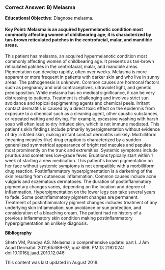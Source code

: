 
### Correct Answer: B) Melasma 

**Educational Objective:** Diagnose melasma.

#### **Key Point:** Melasma is an acquired hypermelanotic condition most commonly affecting women of childbearing age; it is characterized by tan-brown reticulated patches in the centrofacial, malar, and mandible areas.

This patient has melasma, an acquired hypermelanotic condition most commonly affecting women of childbearing age. It presents as tan-brown reticulated patches in the centrofacial, malar, and mandible areas. Pigmentation can develop rapidly, often over weeks. Melasma is more apparent or more frequent in patients with darker skin and who live in sunny areas. The pathogenesis is unknown. Common causes are hormonal factors such as pregnancy and oral contraceptives, ultraviolet light, and genetic predisposition. While melasma has no medical significance, it can be very distressing to patients. Treatment is challenging and involves strict sun avoidance and topical depigmenting agents and chemical peels.
Irritant contact dermatitis is caused by a direct toxic effect on the epidermis from exposure to a chemical such as a cleaning agent, other caustic substances, or repeated wetting and drying. For example, excessive washing with harsh soap will often lead to dry irritated skin, which is not immune mediated. This patient's skin findings include primarily hyperpigmentation without evidence of dry irritated skin, making irritant contact dermatitis unlikely.
Morbilliform (meaning measles-like) drug eruption is characterized by a sudden generalized symmetrical appearance of bright red macules and papules most prominently on the trunk and extremities. Systemic symptoms include pruritus and sometimes low-grade fever. Eruptions typically start within 1 week of starting a new medication. This patient's brown pigmentation on her face without systemic symptoms is not compatible with a morbilliform drug reaction.
Postinflammatory hyperpigmentation is a darkening of the skin resulting from cutaneous inflammation. Common causes include acne vulgaris and eczematous dermatoses. The duration of postinflammatory pigmentary changes varies, depending on the location and degree of inflammation. Hyperpigmentation on the lower legs can take several years to fade. Some postinflammatory pigment changes are permanent. Treatment of postinflammatory pigment changes includes treatment of any underlying skin inflammation, sun avoidance or sun protection, and consideration of a bleaching cream. The patient had no history of a previous inflammatory skin condition making postinflammatory hyperpigmentation an unlikely diagnosis.

**Bibliography**

Sheth VM, Pandya AG. Melasma: a comprehensive update: part I. J Am Acad Dermatol. 2011;65:689-97; quiz 698. PMID: 21920241 doi:10.1016/j.jaad.2010.12.046

This content was last updated in August 2018.